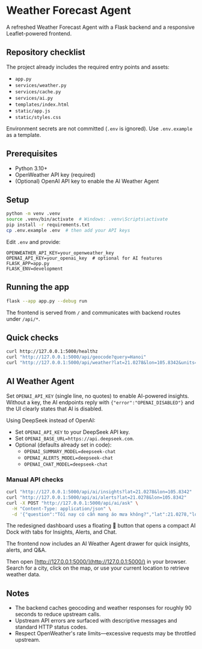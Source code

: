 # Weather Forecast Agent

A refreshed Weather Forecast Agent with a Flask backend and a responsive Leaflet-powered frontend.

## Repository checklist

The project already includes the required entry points and assets:

- `app.py`
- `services/weather.py`
- `services/cache.py`
- `services/ai.py`
- `templates/index.html`
- `static/app.js`
- `static/styles.css`

Environment secrets are not committed (`.env` is ignored). Use `.env.example` as a template.

## Prerequisites

- Python 3.10+
- OpenWeather API key (required)
- (Optional) OpenAI API key to enable the AI Weather Agent

## Setup

```bash
python -m venv .venv
source .venv/bin/activate  # Windows: .venv\Scripts\activate
pip install -r requirements.txt
cp .env.example .env  # then add your API keys
```

Edit `.env` and provide:

```
OPENWEATHER_API_KEY=your_openweather_key
OPENAI_API_KEY=your_openai_key  # optional for AI features
FLASK_APP=app.py
FLASK_ENV=development
```

## Running the app

```bash
flask --app app.py --debug run
```

The frontend is served from `/` and communicates with backend routes under `/api/*`.

## Quick checks

```bash
curl http://127.0.0.1:5000/healthz
curl "http://127.0.0.1:5000/api/geocode?query=Hanoi"
curl "http://127.0.0.1:5000/api/weather?lat=21.0278&lon=105.8342&units=metric"
```

## AI Weather Agent

Set `OPENAI_API_KEY` (single line, no quotes) to enable AI-powered insights. Without a key, the AI endpoints reply with `{"error":"OPENAI_DISABLED"}` and the UI clearly states that AI is disabled.

Using DeepSeek instead of OpenAI:

- Set `OPENAI_API_KEY` to your DeepSeek API key.
- Set `OPENAI_BASE_URL=https://api.deepseek.com`.
- Optional (defaults already set in code):
  - `OPENAI_SUMMARY_MODEL=deepseek-chat`
  - `OPENAI_ALERTS_MODEL=deepseek-chat`
  - `OPENAI_CHAT_MODEL=deepseek-chat`

### Manual API checks

```bash
curl "http://127.0.0.1:5000/api/ai/insights?lat=21.0278&lon=105.8342"
curl "http://127.0.0.1:5000/api/ai/alerts?lat=21.0278&lon=105.8342"
curl -X POST "http://127.0.0.1:5000/api/ai/ask" \
  -H "Content-Type: application/json" \
  -d '{"question":"Tối nay có cần mang áo mưa không?","lat":21.0278,"lon":105.8342}'
```

The redesigned dashboard uses a floating 🤖 button that opens a compact AI Dock with tabs for Insights, Alerts, and Chat.

The frontend now includes an AI Weather Agent drawer for quick insights, alerts, and Q&A.

Then open [http://127.0.0.1:5000/](http://127.0.0.1:5000/) in your browser. Search for a city, click on the map, or use your current location to retrieve weather data.

## Notes

- The backend caches geocoding and weather responses for roughly 90 seconds to reduce upstream calls.
- Upstream API errors are surfaced with descriptive messages and standard HTTP status codes.
- Respect OpenWeather's rate limits—excessive requests may be throttled upstream.
